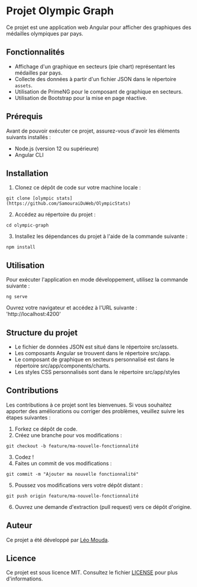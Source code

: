 # Projet Olympic Graph

Ce projet est une application web Angular pour afficher des graphiques des médailles olympiques par pays.

## Fonctionnalités

- Affichage d'un graphique en secteurs (pie chart) représentant les médailles par pays.
- Collecte des données à partir d'un fichier JSON dans le répertoire `assets`.
- Utilisation de PrimeNG pour le composant de graphique en secteurs.
- Utilisation de Bootstrap pour la mise en page réactive.

## Prérequis

Avant de pouvoir exécuter ce projet, assurez-vous d'avoir les éléments suivants installés :

- Node.js (version 12 ou supérieure)
- Angular CLI

## Installation

1. Clonez ce dépôt de code sur votre machine locale :
  ```shell
  git clone [olympic stats](https://github.com/SamouraiDuWeb/OlympicStats)
  ```
2. Accédez au répertoire du projet :
  ```shell
  cd olympic-graph
  ```
3. Installez les dépendances du projet à l'aide de la commande suivante :
  ```shell
  npm install
  ```

## Utilisation

Pour exécuter l'application en mode développement, utilisez la commande suivante :
  ```shell
  ng serve
  ```

Ouvrez votre navigateur et accédez à l'URL suivante : 'http://localhost:4200'

## Structure du projet

- Le fichier de données JSON est situé dans le répertoire src/assets.
- Les composants Angular se trouvent dans le répertoire src/app.
- Le composant de graphique en secteurs personnalisé est dans le répertoire src/app/components/charts.
- Les styles CSS personnalisés sont dans le répertoire src/app/styles

## Contributions

Les contributions à ce projet sont les bienvenues. Si vous souhaitez apporter des améliorations ou corriger des problèmes, veuillez suivre les étapes suivantes :

1. Forkez ce dépôt de code.
2. Créez une branche pour vos modifications :
  ```shell
  git checkout -b feature/ma-nouvelle-fonctionnalité
  ```
3. Codez !
4. Faites un commit de vos modifications :
  ```shell
  git commit -m "Ajouter ma nouvelle fonctionnalité"
  ```
5. Poussez vos modifications vers votre dépôt distant :
  ```shell
  git push origin feature/ma-nouvelle-fonctionnalité
  ```
6. Ouvrez une demande d'extraction (pull request) vers ce dépôt d'origine.

## Auteur

Ce projet a été développé par [Léo Mouda](https://github.com/SamouraiDuWeb).

## Licence

Ce projet est sous licence MIT. Consultez le fichier [LICENSE](LICENSE) pour plus d'informations.

